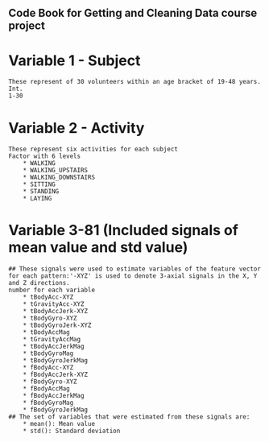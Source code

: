 Code Book for Getting and Cleaning Data course project
------------------------------------------------------------------------------------------

# Variable 1 - Subject
	These represent of 30 volunteers within an age bracket of 19-48 years.
	Int.
	1-30

# Variable 2 - Activity
	These represent six activities for each subject
	Factor with 6 levels
		* WALKING
		* WALKING_UPSTAIRS
		* WALKING_DOWNSTAIRS
		* SITTING
		* STANDING
		* LAYING

 
# Variable 3-81 (Included signals of mean value and std value)
	## These signals were used to estimate variables of the feature vector for each pattern:'-XYZ' is used to denote 3-axial signals in the X, Y and Z directions.
	number for each variable
		* tBodyAcc-XYZ
		* tGravityAcc-XYZ
		* tBodyAccJerk-XYZ
		* tBodyGyro-XYZ
		* tBodyGyroJerk-XYZ
		* tBodyAccMag
		* tGravityAccMag
		* tBodyAccJerkMag
		* tBodyGyroMag
		* tBodyGyroJerkMag
		* fBodyAcc-XYZ
		* fBodyAccJerk-XYZ
		* fBodyGyro-XYZ
		* fBodyAccMag
		* fBodyAccJerkMag
		* fBodyGyroMag
		* fBodyGyroJerkMag
	## The set of variables that were estimated from these signals are: 
		* mean(): Mean value
		* std(): Standard deviation

